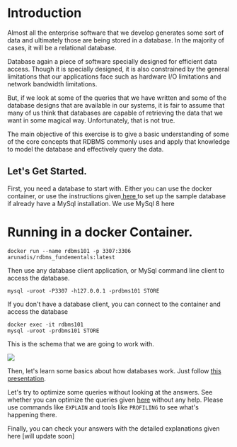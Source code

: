 
# Introduction

Almost all the enterprise software that we develop generates some sort of data and ultimately those are being stored in a database. In the majority of cases, it will be a relational database. 

Database again a piece of software specially designed for efficient data access. Though it is specially designed, it is also constrained by the general limitations that our applications face such as hardware I/O limitations and network bandwidth limitations.

But, if we look at some of the queries that we have written and some of the database designs that are available in our systems, it is fair to assume that many of us think that databases are capable of retrieving the data that we want in some magical way. Unfortunately, that is not true.

The main objective of this exercise is to give a basic understanding of some of the core concepts that RDBMS commonly uses and apply that knowledge to model the database and effectively query the data. 


## Let's Get Started.

First, you need a database to start with. Either you can use the docker container, or use the instructions given[ here ](https://github.com/arunadis/rdbms_fundamentals/blob/main/SETUP_DB.md " here ")to set up the sample database if already have a MySql installation. We use MySql 8 here

# Running in a docker Container. 

```
docker run --name rdbms101 -p 3307:3306 arunadis/rdbms_fundementals:latest
```
Then use any database client application, or MySql command line client to access the database. 

```
mysql -uroot -P3307 -h127.0.0.1 -prdbms101 STORE
```

If you don't have a database client, you can connect to the container and access the database 

```
docker exec -it rdbms101
mysql -uroot -prdbms101 STORE
```

This is the schema that we are going to work with.

![](https://github.com/arunadis/rdbms_fundamentals/blob/main/schema/store_schema.png)

Then, let's learn some basics about how databases work. Just follow [this presentation](https://github.com/arunadis/rdbms_fundamentals/blob/main/presentations/RDBMS_Fundamentals.pptx "this presentation").

Let's try to optimize some queries without looking at the answers. See whether you can optimize the queries given [here](https://github.com/arunadis/rdbms_fundamentals/blob/main/exercises/EXERCISES.md "here") without any help. Please use commands like `EXPLAIN` and tools like `PROFILING` to see what's happening there. 

Finally, you can check your answers with the detailed explanations given here [will update soon]

